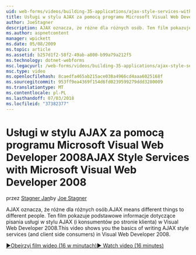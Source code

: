 ```yaml
---
uid: web-forms/videos/building-35-applications/ajax-style-services-with-microsoft-visual-web-developer-2008
title: Usługi w stylu AJAX za pomocą programu Microsoft Visual Web Developer 2008 | Dokumentacja firmy Microsoft
author: JoeStagner
description: AJAX oznacza, że różne dla różnych osób. Ten film pokazuje podstawowe informacje dotyczące pisania usługi w stylu AJAX (i konsumentów po stronie klienta) w Visual Web Dev....
ms.author: aspnetcontent
manager: wpickett
ms.date: 05/08/2009
ms.topic: article
ms.assetid: b257d1f2-58f2-49ab-a800-b99a79a212f5
ms.technology: dotnet-webforms
msc.legacyurl: /web-forms/videos/building-35-applications/ajax-style-services-with-microsoft-visual-web-developer-2008
msc.type: video
ms.openlocfilehash: 8caedfa465ab215ace038a4966cd4aaa6025168f
ms.sourcegitcommit: 953ff9ea4369f154d6fd0239599279ddd3280009
ms.translationtype: MT
ms.contentlocale: pl-PL
ms.lasthandoff: 07/03/2018
ms.locfileid: "37382377"
---
```

<a name="ajax-style-services-with-microsoft-visual-web-developer-2008"></a><span data-ttu-id="d67c0-104">Usługi w stylu AJAX za pomocą programu Microsoft Visual Web Developer 2008</span><span class="sxs-lookup"><span data-stu-id="d67c0-104">AJAX Style Services with Microsoft Visual Web Developer 2008</span></span>
====================
<span data-ttu-id="d67c0-105">przez [Stagner Jan](https://github.com/JoeStagner)</span><span class="sxs-lookup"><span data-stu-id="d67c0-105">by [Joe Stagner](https://github.com/JoeStagner)</span></span>

<span data-ttu-id="d67c0-106">AJAX oznacza, że różne dla różnych osób.</span><span class="sxs-lookup"><span data-stu-id="d67c0-106">AJAX means different things to different people.</span></span> <span data-ttu-id="d67c0-107">Ten film pokazuje podstawowe informacje dotyczące pisania usługi w stylu AJAX (i konsumentów po stronie klienta) w Visual Web Developer 2008.</span><span class="sxs-lookup"><span data-stu-id="d67c0-107">This video shows you the basics of writing AJAX style services (and client side consumers) in Visual Web Developer 2008.</span></span>

[<span data-ttu-id="d67c0-108">&#9654;Obejrzyj film wideo (16 w minutach)</span><span class="sxs-lookup"><span data-stu-id="d67c0-108">&#9654; Watch video (16 minutes)</span></span>](https://channel9.msdn.com/Blogs/ASP-NET-Site-Videos/ajax-style-services-with-microsoft-visual-web-developer-2008)
